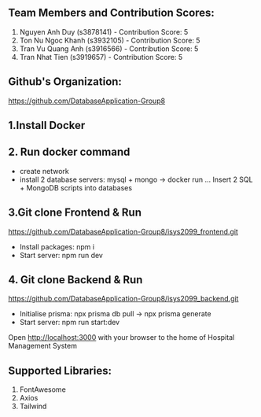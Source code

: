 
## Team Members and Contribution Scores:
1. Nguyen Anh Duy (s3878141) - Contribution Score: 5
2. Ton Nu Ngoc Khanh (s3932105) - Contribution Score: 5
3. Tran Vu Quang Anh (s3916566) - Contribution Score: 5
4. Tran Nhat Tien (s3919657) - Contribution Score: 5

## Github's Organization: 
https://github.com/DatabaseApplication-Group8 

## 1.Install Docker

## 2. Run docker command
- create network
- install 2 database servers: mysql + mongo -> docker run …
Insert 2 SQL + MongoDB scripts into databases

## 3.Git clone Frontend & Run
https://github.com/DatabaseApplication-Group8/isys2099_frontend.git
- Install packages: npm i
- Start server: npm run dev

## 4. Git clone Backend & Run
https://github.com/DatabaseApplication-Group8/isys2099_backend.git
- Initialise prisma: npx prisma db pull -> npx prisma generate
- Start server: npm run start:dev


Open [http://localhost:3000](http://localhost:3000) with your browser to the home of Hospital Management System

## Supported Libraries:
1. FontAwesome
2. Axios 
3. Tailwind

